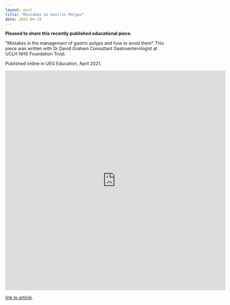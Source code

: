 ```yaml
---
layout: post
title: "Mistakes in Gastric Polyps"
date: 2021-04-19
---
```


**Pleased to share this recently published educational piece.**

"Mistakes in the management of gastric polyps and how to avoid them"
This piece was written with Dr David Graham Consultant Gastroenterologist at UCLH NHS Foundation Trust.


Published online in UEG Education, April 2021.

<embed src="https://ueg.eu/a/273" style="width:700px; height:700px;">


[link to article](https://ueg.eu/a/273).
